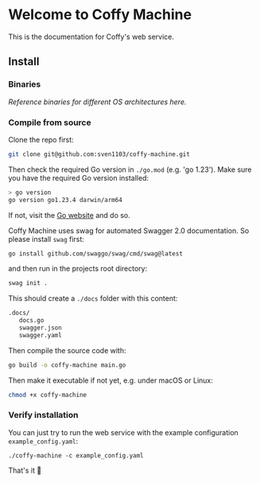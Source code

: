 # Welcome to Coffy Machine

This is the documentation for Coffy's web service.

## Install

### Binaries

*Reference binaries for different OS architectures here.*

### Compile from source

Clone the repo first:

```bash
git clone git@github.com:sven1103/coffy-machine.git
```

Then check the required Go version in ``./go.mod`` (e.g. 'go 1.23'). 
Make sure you have the required Go version installed:

```bash
> go version  
go version go1.23.4 darwin/arm64
```

If not, visit the [Go website](https://go.dev/) and do so.

Coffy Machine uses swag for automated Swagger 2.0 documentation. So please install ``swag`` first:

```bash
go install github.com/swaggo/swag/cmd/swag@latest
```

and then run in the projects root directory:

```bash
swag init .
```

This should create a ``./docs`` folder with this content:

```bash
.docs/
   docs.go
   swagger.json
   swagger.yaml
```

Then compile the source code with:

```bash
go build -o coffy-machine main.go
```

Then make it executable if not yet, e.g. under macOS or Linux:

```bash
chmod +x coffy-machine
```

### Verify installation

You can just try to run the web service with the example configuration ``example_config.yaml``:

```
./coffy-machine -c example_config.yaml
```
That's it &#x1F680;


